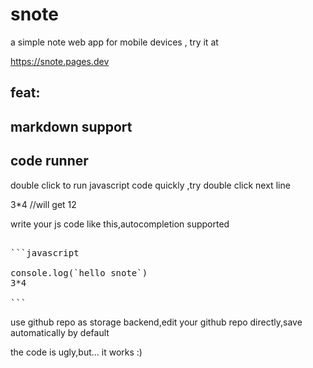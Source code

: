 # snote

a simple note web app for mobile devices ,
try it at 

https://snote.pages.dev

## feat:

## markdown support

## code runner 
double click to run javascript code quickly ,try double click next line

3*4  //will get 12

write your js code like this,autocompletion supported
<pre>

```javascript

console.log(`hello snote`)
3*4

```
</pre>

use github repo  as storage backend,edit your github repo directly,save automatically by default

the code is ugly,but... it works :)
























